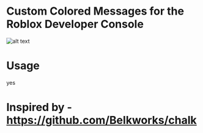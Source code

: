 # Custom Colored Messages for the Roblox Developer Console
![alt text](https://cdn.discordapp.com/attachments/839732651803803659/923708407775649812/unknown.png)

# Usage
yes

# Inspired by - https://github.com/Belkworks/chalk
